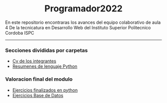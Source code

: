 <h1 align= "center">Programador2022</h1>
En este repositorio encontraras los avances del equipo colaborativo de aula 4 De la tecnicatura en Desarrollo Web del Instituto Superior Politecnico Cordoba ISPC
   
   
   _______
   

### Secciones divididas por carpetas
* [Cv de los integrantes](https://github.com/JuanPa-Portugal/Programador2022/tree/main/Cv_del_equipo)
* [Resumenes de lenguaje Python](https://github.com/JuanPa-Portugal/Programador2022/tree/jpayoroaportugal/ResumenPhyton)


### Valoracion final del modulo
 
* [Ejercicios finalizados en python](https://github.com/JuanPa-Portugal/Programador2022/tree/main/ProyectoIntegradorEjerciciosPython)
* [Ejercicios Base de Datos ](https://github.com/JuanPa-Portugal/Programador2022/tree/main/ProyectoIntegradorBaseDeDatos)


